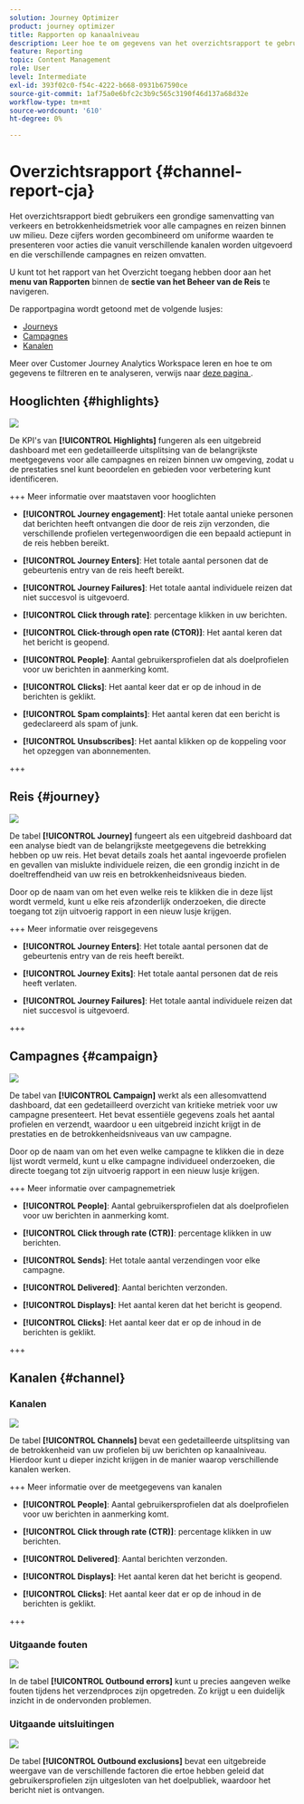 ```yaml
---
solution: Journey Optimizer
product: journey optimizer
title: Rapporten op kanaalniveau
description: Leer hoe te om gegevens van het overzichtsrapport te gebruiken
feature: Reporting
topic: Content Management
role: User
level: Intermediate
exl-id: 393f02c0-f54c-4222-b668-0931b67590ce
source-git-commit: 1af75a0e6bfc2c3b9c565c3190f46d137a68d32e
workflow-type: tm+mt
source-wordcount: '610'
ht-degree: 0%

---
```


# Overzichtsrapport {#channel-report-cja}

Het overzichtsrapport biedt gebruikers een grondige samenvatting van verkeers en betrokkenheidsmetriek voor alle campagnes en reizen binnen uw milieu. Deze cijfers worden gecombineerd om uniforme waarden te presenteren voor acties die vanuit verschillende kanalen worden uitgevoerd en die verschillende campagnes en reizen omvatten.

U kunt tot het rapport van het Overzicht toegang hebben door aan het **menu van Rapporten** binnen de **sectie van het Beheer van de Reis** te navigeren.

De rapportpagina wordt getoond met de volgende lusjes:

* [Journeys](#journey)
* [Campagnes](#campaign)
* [Kanalen](#channel)

Meer over Customer Journey Analytics Workspace leren en hoe te om gegevens te filtreren en te analyseren, verwijs naar [ deze pagina ](https://experienceleague.adobe.com/nl/docs/analytics-platform/using/cja-workspace/home).

## Hooglichten {#highlights}

![](assets/cja-highlights.png)

De KPI&#39;s van **[!UICONTROL Highlights]** fungeren als een uitgebreid dashboard met een gedetailleerde uitsplitsing van de belangrijkste meetgegevens voor alle campagnes en reizen binnen uw omgeving, zodat u de prestaties snel kunt beoordelen en gebieden voor verbetering kunt identificeren.

+++ Meer informatie over maatstaven voor hooglichten

* **[!UICONTROL Journey engagement]**: Het totale aantal unieke personen dat berichten heeft ontvangen die door de reis zijn verzonden, die verschillende profielen vertegenwoordigen die een bepaald actiepunt in de reis hebben bereikt.

* **[!UICONTROL Journey Enters]**: Het totale aantal personen dat de gebeurtenis entry van de reis heeft bereikt.

* **[!UICONTROL Journey Failures]**: Het totale aantal individuele reizen dat niet succesvol is uitgevoerd.

* **[!UICONTROL Click through rate]**: percentage klikken in uw berichten.

* **[!UICONTROL Click-through open rate (CTOR)]**: Het aantal keren dat het bericht is geopend.

* **[!UICONTROL People]**: Aantal gebruikersprofielen dat als doelprofielen voor uw berichten in aanmerking komt.

* **[!UICONTROL Clicks]**: Het aantal keer dat er op de inhoud in de berichten is geklikt.

* **[!UICONTROL Spam complaints]**: Het aantal keren dat een bericht is gedeclareerd als spam of junk.

* **[!UICONTROL Unsubscribes]**: Het aantal klikken op de koppeling voor het opzeggen van abonnementen.

+++

## Reis {#journey}

![](assets/cja-channel-journeys.png)

De tabel **[!UICONTROL Journey]** fungeert als een uitgebreid dashboard dat een analyse biedt van de belangrijkste meetgegevens die betrekking hebben op uw reis. Het bevat details zoals het aantal ingevoerde profielen en gevallen van mislukte individuele reizen, die een grondig inzicht in de doeltreffendheid van uw reis en betrokkenheidsniveaus bieden.

Door op de naam van om het even welke reis te klikken die in deze lijst wordt vermeld, kunt u elke reis afzonderlijk onderzoeken, die directe toegang tot zijn uitvoerig rapport in een nieuw lusje krijgen.

+++ Meer informatie over reisgegevens

* **[!UICONTROL Journey Enters]**: Het totale aantal personen dat de gebeurtenis entry van de reis heeft bereikt.

* **[!UICONTROL Journey Exits]**: Het totale aantal personen dat de reis heeft verlaten.

* **[!UICONTROL Journey Failures]**: Het totale aantal individuele reizen dat niet succesvol is uitgevoerd.

+++

## Campagnes {#campaign}

![](assets/cja-channel-campaigns.png)

De tabel van **[!UICONTROL Campaign]** werkt als een allesomvattend dashboard, dat een gedetailleerd overzicht van kritieke metriek voor uw campagne presenteert. Het bevat essentiële gegevens zoals het aantal profielen en verzendt, waardoor u een uitgebreid inzicht krijgt in de prestaties en de betrokkenheidsniveaus van uw campagne.

Door op de naam van om het even welke campagne te klikken die in deze lijst wordt vermeld, kunt u elke campagne individueel onderzoeken, die directe toegang tot zijn uitvoerig rapport in een nieuw lusje krijgen.

+++ Meer informatie over campagnemetriek

* **[!UICONTROL People]**: Aantal gebruikersprofielen dat als doelprofielen voor uw berichten in aanmerking komt.

* **[!UICONTROL Click through rate (CTR)]**: percentage klikken in uw berichten.

* **[!UICONTROL Sends]**: Het totale aantal verzendingen voor elke campagne.

* **[!UICONTROL Delivered]**: Aantal berichten verzonden.

* **[!UICONTROL Displays]**: Het aantal keren dat het bericht is geopend.

* **[!UICONTROL Clicks]**: Het aantal keer dat er op de inhoud in de berichten is geklikt.

+++

## Kanalen {#channel}

### Kanalen

![](assets/cja-channels.png)

De tabel **[!UICONTROL Channels]** bevat een gedetailleerde uitsplitsing van de betrokkenheid van uw profielen bij uw berichten op kanaalniveau. Hierdoor kunt u dieper inzicht krijgen in de manier waarop verschillende kanalen werken.

+++ Meer informatie over de meetgegevens van kanalen

* **[!UICONTROL People]**: Aantal gebruikersprofielen dat als doelprofielen voor uw berichten in aanmerking komt.

* **[!UICONTROL Click through rate (CTR)]**: percentage klikken in uw berichten.

* **[!UICONTROL Delivered]**: Aantal berichten verzonden.

* **[!UICONTROL Displays]**: Het aantal keren dat het bericht is geopend.

* **[!UICONTROL Clicks]**: Het aantal keer dat er op de inhoud in de berichten is geklikt.

+++

### Uitgaande fouten

![](assets/cja-channels-outbound-errors.png)

In de tabel **[!UICONTROL Outbound errors]** kunt u precies aangeven welke fouten tijdens het verzendproces zijn opgetreden. Zo krijgt u een duidelijk inzicht in de ondervonden problemen.

### Uitgaande uitsluitingen

![](assets/cja-channels-outbound-excluded.png)

De tabel **[!UICONTROL Outbound exclusions]** bevat een uitgebreide weergave van de verschillende factoren die ertoe hebben geleid dat gebruikersprofielen zijn uitgesloten van het doelpubliek, waardoor het bericht niet is ontvangen.
